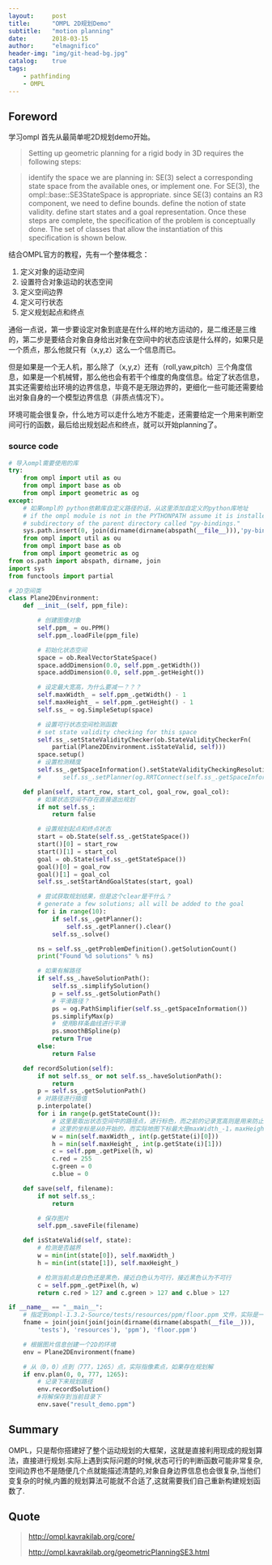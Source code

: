 ```yaml
---
layout:     post
title:      "OMPL 2D规划Demo"
subtitle:   "motion planning"
date:       2018-03-15
author:     "elmagnifico"
header-img: "img/git-head-bg.jpg"
catalog:    true
tags:
    - pathfinding
    - OMPL
---
```


## Foreword

学习ompl 首先从最简单呢2D规划demo开始。

> Setting up geometric planning for a rigid body in 3D requires the following steps:

> identify the space we are planning in: SE(3)
select a corresponding state space from the available ones, or implement one. For SE(3), the ompl::base::SE3StateSpace is appropriate.
since SE(3) contains an R3 component, we need to define bounds.
define the notion of state validity.
define start states and a goal representation.
Once these steps are complete, the specification of the problem is conceptually done. The set of classes that allow the instantiation of this specification is shown below.

结合OMPL官方的教程，先有一个整体概念：

1. 定义对象的运动空间
2. 设置符合对象运动的状态空间
3. 定义空间边界
4. 定义可行状态
5. 定义规划起点和终点

通俗一点说，第一步要设定对象到底是在什么样的地方运动的，是二维还是三维的，第二步是要结合对象自身给出对象在空间中的状态应该是什么样的，如果只是一个质点，那么他就只有（x,y,z）这么一个信息而已。

但是如果是一个无人机，那么除了（x,y,z）还有（roll,yaw,pitch）三个角度信息，如果是一个机械臂，那么他也会有若干个维度的角度信息。给定了状态信息，其实还需要给出环境的边界信息，毕竟不是无限边界的，更细化一些可能还需要给出对象自身的一个模型边界信息（非质点情况下）。

环境可能会很复杂，什么地方可以走什么地方不能走，还需要给定一个用来判断空间可行的函数，最后给出规划起点和终点，就可以开始planning了。

### source code

```python
# 导入ompl需要使用的库
try:
    from ompl import util as ou
    from ompl import base as ob
    from ompl import geometric as og
except:
    # 如果ompl的 python依赖库自定义路径的话，从这里添加自定义的python库地址
    # if the ompl module is not in the PYTHONPATH assume it is installed in a
    # subdirectory of the parent directory called "py-bindings."
    sys.path.insert(0, join(dirname(dirname(abspath(__file__))),'py-bindings'))
    from ompl import util as ou
    from ompl import base as ob
    from ompl import geometric as og
from os.path import abspath, dirname, join
import sys
from functools import partial

# 2D空间类
class Plane2DEnvironment:
    def __init__(self, ppm_file):

        # 创建图像对象
        self.ppm_ = ou.PPM()
        self.ppm_.loadFile(ppm_file)

        # 初始化状态空间
        space = ob.RealVectorStateSpace()
        space.addDimension(0.0, self.ppm_.getWidth())
        space.addDimension(0.0, self.ppm_.getHeight())

        # 设定最大宽高，为什么要减一？？？
        self.maxWidth_ = self.ppm_.getWidth() - 1
        self.maxHeight_ = self.ppm_.getHeight() - 1
        self.ss_ = og.SimpleSetup(space)

        # 设置可行状态空间检测函数
        # set state validity checking for this space
        self.ss_.setStateValidityChecker(ob.StateValidityCheckerFn(
            partial(Plane2DEnvironment.isStateValid, self)))
        space.setup()
        # 设置检测精度
        self.ss_.getSpaceInformation().setStateValidityCheckingResolution(1.0 / space.getMaximumExtent())
        #      self.ss_.setPlanner(og.RRTConnect(self.ss_.getSpaceInformation()))

    def plan(self, start_row, start_col, goal_row, goal_col):
        # 如果状态空间不存在直接退出规划
        if not self.ss_:
            return false

        # 设置规划起点和终点状态
        start = ob.State(self.ss_.getStateSpace())
        start()[0] = start_row
        start()[1] = start_col
        goal = ob.State(self.ss_.getStateSpace())
        goal()[0] = goal_row
        goal()[1] = goal_col
        self.ss_.setStartAndGoalStates(start, goal)

        # 尝试获取规划结果，但是这个clear是干什么？
        # generate a few solutions; all will be added to the goal
        for i in range(10):
            if self.ss_.getPlanner():
                self.ss_.getPlanner().clear()
            self.ss_.solve()

        ns = self.ss_.getProblemDefinition().getSolutionCount()
        print("Found %d solutions" % ns)

        # 如果有解路径
        if self.ss_.haveSolutionPath():
            self.ss_.simplifySolution()
            p = self.ss_.getSolutionPath()
            # 平滑路径？
            ps = og.PathSimplifier(self.ss_.getSpaceInformation())
            ps.simplifyMax(p)
            #　使用B样条曲线进行平滑
            ps.smoothBSpline(p)
            return True
        else:
            return False

    def recordSolution(self):
        if not self.ss_ or not self.ss_.haveSolutionPath():
            return
        p = self.ss_.getSolutionPath()
        # 对路径进行插值
        p.interpolate()
        for i in range(p.getStateCount()):
            # 这里是取出状态空间中的路径点，进行标色，而之前的记录宽高则是用来防止数组越界的
            # 这里的坐标是从0开始的，而实际地图下标最大是maxWidth_-1，maxHeight_-1
            w = min(self.maxWidth_, int(p.getState(i)[0]))
            h = min(self.maxHeight_, int(p.getState(i)[1]))
            c = self.ppm_.getPixel(h, w)
            c.red = 255
            c.green = 0
            c.blue = 0

    def save(self, filename):
        if not self.ss_:
            return

        # 保存图片
        self.ppm_.saveFile(filename)

    def isStateValid(self, state):
        # 检测是否越界
        w = min(int(state[0]), self.maxWidth_)
        h = min(int(state[1]), self.maxHeight_)

        # 检测当前点是白色还是黑色，接近白色认为可行，接近黑色认为不可行
        c = self.ppm_.getPixel(h, w)
        return c.red > 127 and c.green > 127 and c.blue > 127

if __name__ == "__main__":
    # 指定到ompl-1.3.2-Source/tests/resources/ppm/floor.ppm 文件，实际是一个地图图片
    fname = join(join(join(join(dirname(dirname(abspath(__file__))),
        'tests'), 'resources'), 'ppm'), 'floor.ppm')

    # 根据图片信息创建一个2D的环境
    env = Plane2DEnvironment(fname)

    # 从（0，0）点到（777，1265）点，实际指像素点，如果存在规划解
    if env.plan(0, 0, 777, 1265):
        # 记录下来规划路径
        env.recordSolution()
        #将解保存到当前目录下
        env.save("result_demo.ppm")
```

## Summary

OMPL，只是帮你搭建好了整个运动规划的大框架，这就是直接利用现成的规划算法，直接进行规划.实际上遇到实际问题的时候,状态可行的判断函数可能非常复杂,空间边界也不是随便几个点就能描述清楚的,对象自身边界信息也会很复杂,当他们变复杂的时候,内置的规划算法可能就不合适了,这就需要我们自己重新构建规划函数了.

## Quote

> http://ompl.kavrakilab.org/core/
>
> http://ompl.kavrakilab.org/geometricPlanningSE3.html
>
>
>
>
>
>
>
>
>
